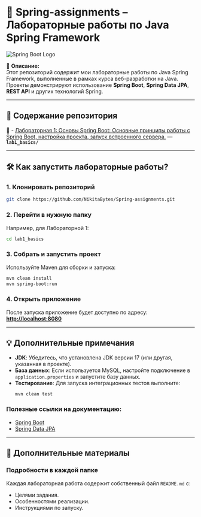 # 🌱 Spring-assignments – Лабораторные работы по Java Spring Framework

![Spring Boot Logo](https://upload.wikimedia.org/wikipedia/commons/4/44/Spring_Framework_Logo_2018.svg)

📌 **Описание:**  
Этот репозиторий содержит мои лабораторные работы по Java Spring Framework, выполненные в рамках курса веб-разработки на Java. Проекты демонстрируют использование **Spring Boot**, **Spring Data JPA**, **REST API** и других технологий Spring.

---

## 🚀 **Содержание репозитория**

🔹 - [Лабораторная 1: Основы Spring Boot: Основные принципы работы с Spring Boot, настройка проекта, запуск встроенного сервера.](lab1_basics/) — **`lab1_basics/`**

---

## 🛠 **Как запустить лабораторные работы?**

### 1. Клонировать репозиторий
```bash
git clone https://github.com/NikitaBytes/Spring-assignments.git
```

### 2. Перейти в нужную папку
Например, для Лабораторной 1:
```bash
cd lab1_basics
```

### 3. Собрать и запустить проект
Используйте Maven для сборки и запуска:
```bash
mvn clean install
mvn spring-boot:run
```

### 4. Открыть приложение
После запуска приложение будет доступно по адресу:  
[**http://localhost:8080**](http://localhost:8080)

---

## 💡 **Дополнительные примечания**

- **JDK**: Убедитесь, что установлена JDK версии 17 (или другая, указанная в проекте).  
- **База данных**: Если используется MySQL, настройте подключение в `application.properties` и запустите базу данных.  
- **Тестирование**: Для запуска интеграционных тестов выполните:  
  ```bash
  mvn clean test
  ```

### Полезные ссылки на документацию:
- [Spring Boot](https://spring.io/projects/spring-boot)  
- [Spring Data JPA](https://spring.io/projects/spring-data-jpa)  

---

## 📄 **Дополнительные материалы**

### Подробности в каждой папке
Каждая лабораторная работа содержит собственный файл `README.md` с:  
- Целями задания.  
- Особенностями реализации.  
- Инструкциями по запуску.  
